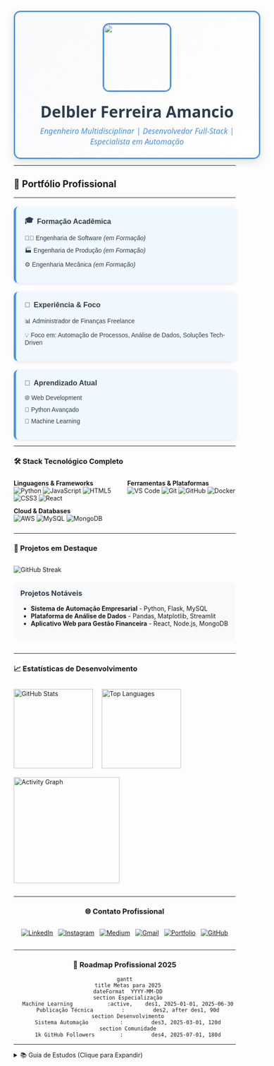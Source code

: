 <div align="center" style="font-family: 'Segoe UI', Tahoma, Geneva, Verdana, sans-serif;">
  <div style="
    border: 3px solid #4A90E2;
    border-radius: 15px;
    padding: 25px;
    display: inline-block;
    background: linear-gradient(135deg, #f8f9fa 0%, #ffffff 100%);
    box-shadow: 0 6px 20px rgba(0,0,0,0.12);
    max-width: 600px;
    width: 100%;
  ">
    <img 
      src="https://i.postimg.cc/LXRTBZXB/8G-Rede.png" 
      width="150" 
      height="150" 
      style="
        border-radius: 15px;
        border: 3px solid #4A90E2;
        display: block;
        margin: 0 auto 20px;
        box-shadow: 0 4px 8px rgba,0,0,0,0.1);
      " 
    />
    <h1 style="margin: 0 0 8px 0; color: #2c3e50; font-size: 2.2rem;">Delbler Ferreira Amancio</h1>
    <p style="margin: 0; color: #4A90E2; font-size: 1.1rem; font-weight: 500;">
      <em>Engenheiro Multidisciplinar | Desenvolvedor Full-Stack | Especialista em Automação</em>
    </p>
  </div>
  </div>

<hr>

<h2 style="text-align: left;">🚀 Portfólio Profissional</h2>
<hr>

<div style="display: flex; flex-wrap: wrap; gap: 20px; margin-top: 20px; font-family: Arial, sans-serif; color: #2c3e50; justify-content: flex-start;">

  <div style="flex: 1; min-width: 280px; background: #f0f8ff; padding: 20px; border-radius: 10px; border-left: 5px solid #4A90E2; box-shadow: 0 2px 8px rgba(0,0,0,0.1); text-align: left;">
    <h3 style="margin-top: 0; display: flex; align-items: center; gap: 8px; justify-content: flex-start;">
      <span>🎓</span> Formação Acadêmica
    </h3>
    <ul style="list-style: none; padding-left: 0;">
      <li style="margin-bottom: 10px; text-align: left;">👨‍💻 Engenharia de Software <em>(em Formação)</em></li>
      <li style="margin-bottom: 10px; text-align: left;">🏭 Engenharia de Produção <em>(em Formação)</em></li>
      <li style="text-align: left;">⚙️ Engenharia Mecânica <em>(em Formação)</em></li>
    </ul>
  </div>

  <div style="flex: 1; min-width: 280px; background: #f0f8ff; padding: 20px; border-radius: 10px; border-left: 5px solid #4A90E2; box-shadow: 0 2px 8px rgba(0,0,0,0.1); text-align: left;">
    <h3 style="margin-top: 0; display: flex; align-items: center; gap: 8px; justify-content: flex-start;">
      <span>💼</span> Experiência & Foco
    </h3>
    <ul style="list-style: none; padding-left: 0;">
      <li style="margin-bottom: 10px; text-align: left;">📊 Administrador de Finanças Freelance</li>
      <li style="text-align: left;">💡 Foco em: Automação de Processos, Análise de Dados, Soluções Tech-Driven</li>
    </ul>
  </div>

  <div style="flex: 1; min-width: 280px; background: #f0f8ff; padding: 20px; border-radius: 10px; border-left: 5px solid #4A90E2; box-shadow: 0 2px 8px rgba(0,0,0,0.1); text-align: left;">
    <h3 style="margin-top: 0; display: flex; align-items: center; gap: 8px; justify-content: flex-start;">
      <span>🌱</span> Aprendizado Atual
    </h3>
    <ul style="list-style: none; padding-left: 0;">
      <li style="margin-bottom: 10px; text-align: left;">🌐 Web Development</li>
      <li style="margin-bottom: 10px; text-align: left;">🐍 Python Avançado</li>
      <li style="text-align: left;">🤖 Machine Learning</li>
    </ul>
  </div>

</div>

<hr>

<h3 style="text-align: left;">🛠️ Stack Tecnológico Completo</h3>

<div style="display: grid; grid-template-columns: repeat(auto-fit, minmax(200px, 1fr)); gap: 12px; margin: 25px 0; text-align: left;">

  <div>
    <strong>Linguagens & Frameworks</strong><br>
    <img src="https://img.shields.io/badge/Python-3776AB?style=for-the-badge&logo=python&logoColor=white" alt="Python">
    <img src="https://img.shields.io/badge/JavaScript-F7DF1E?style=for-the-badge&logo=javascript&logoColor=black" alt="JavaScript">
    <img src="https://img.shields.io/badge/HTML5-E34F26?style=for-the-badge&logo=html5&logoColor=white" alt="HTML5">
    <img src="https://img.shields.io/badge/CSS3-1572B6?style=for-the-badge&logo=css3&logoColor=white" alt="CSS3">
    <img src="https://img.shields.io/badge/React-61DAFB?style=for-the-badge&logo=react&logoColor=black" alt="React">
  </div>

  <div>
    <strong>Ferramentas & Plataformas</strong><br>
    <img src="https://img.shields.io/badge/VS_Code-007ACC?style=for-the-badge&logo=visual-studio-code&logoColor=white" alt="VS Code">
    <img src="https://img.shields.io/badge/Git-F05032?style=for-the-badge&logo=git&logoColor=white" alt="Git">
    <img src="https://img.shields.io/badge/GitHub-181717?style=for-the-badge&logo=github&logoColor=white" alt="GitHub">
    <img src="https://img.shields.io/badge/Docker-2496ED?style=for-the-badge&logo=docker&logoColor=white" alt="Docker">
  </div>

  <div>
    <strong>Cloud & Databases</strong><br>
    <img src="https://img.shields.io/badge/AWS-232F3E?style=for-the-badge&logo=amazon-aws&logoColor=white" alt="AWS">
    <img src="https://img.shields.io/badge/MySQL-4479A1?style=for-the-badge&logo=mysql&logoColor=white" alt="MySQL">
    <img src="https://img.shields.io/badge/MongoDB-47A248?style=for-the-badge&logo=mongodb&logoColor=white" alt="MongoDB">
  </div>

</div>

<hr>

<h3 style="text-align: left;">📌 Projetos em Destaque</h3>

<div style="display: flex; flex-wrap: wrap; gap: 20px; justify-content: flex-start; margin: 30px 0; text-align: left;">

  <div>
    <img src="https://streak-stats.demolab.com?user=delblerferreira&theme=blueberry&hide_border=true&locale=pt_BR" alt="GitHub Streak">
  </div>

  <div style="background: #f8f9fa; padding: 15px; border-radius: 10px; width: 100%; text-align: left;">
    <h3 style="margin-top: 0; color: #2c3e50;">Projetos Notáveis</h3>
    <ul>
      <li><strong>Sistema de Automação Empresarial</strong> - Python, Flask, MySQL</li>
      <li><strong>Plataforma de Análise de Dados</strong> - Pandas, Matplotlib, Streamlit</li>
      <li><strong>Aplicativo Web para Gestão Financeira</strong> - React, Node.js, MongoDB</li>
    </ul>
  </div>

</div>

<hr>

<h3 style="text-align: left;">📈 Estatísticas de Desenvolvimento</h3>

<div style="display: flex; flex-wrap: wrap; justify-content: flex-start; gap: 20px; margin: 30px 0; text-align: left;">

  <img height="180em" src="https://github-readme-stats.vercel.app/api?username=delblerferreira&show_icons=true&theme=radical&include_all_commits=true&count_private=true&hide_border=true" alt="GitHub Stats">

  <img height="180em" src="https://github-readme-stats.vercel.app/api/top-langs/?username=delblerferreira&layout=compact&langs_count=8&theme=radical&hide_border=true" alt="Top Languages">

  <img src="https://github-readme-activity-graph.vercel.app/graph?username=delblerferreira&theme=react&hide_border=true&area=true" height="240em" alt="Activity Graph">

</div>

<hr>

<div align="center">
  <h3>🌐 Contato Profissional</h3>
  <div style="display: flex; flex-wrap: wrap; justify-content: center; gap: 12px; margin: 30px 0;">
    <a href="https://www.linkedin.com/in/delbler-ferreira-consultor"><img src="https://img.shields.io/badge/LinkedIn-0077B5?style=for-the-badge&logo=linkedin&logoColor=white" alt="LinkedIn"></a>
    <a href="https://www.instagram.com/delbler_ferreira"><img src="https://img.shields.io/badge/Instagram-E4405F?style=for-the-badge&logo=instagram&logoColor=white" alt="Instagram"></a>
    <a href="https://medium.com/@delblerferreira9"><img src="https://img.shields.io/badge/Medium-000000?style=for-the-badge&logo=medium&logoColor=white" alt="Medium"></a>
    <a href="mailto:delblerferreira9@gmail.com"><img src="https://img.shields.io/badge/Gmail-D14836?style=for-the-badge&logo=gmail&logoColor=white" alt="Gmail"></a>
    <a href="https://beacons.ai/delblerferreira"><img src="https://img.shields.io/badge/Portfólio-6A52FF?style=for-the-badge&logo=beacons&logoColor=white" alt="Portfolio"></a>
    <a href="https://github.com/delblerferreira"><img src="https://img.shields.io/badge/GitHub-181717?style=for-the-badge&logo=github&logoColor=white" alt="GitHub"></a>
  </div>
</div>

<hr>

<div align="center">
  <h3>🎯 Roadmap Profissional 2025</h3>
  <pre><code class="language-mermaid">gantt
  title Metas para 2025
  dateFormat  YYYY-MM-DD
  section Especialização
  Machine Learning           :active,    des1, 2025-01-01, 2025-06-30
  Publicação Técnica         :         des2, after des1, 90d
  section Desenvolvimento
  Sistema Automação          :         des3, 2025-03-01, 120d
  section Comunidade
  1k GitHub Followers        :         des4, 2025-07-01, 180d</code></pre>
</div>

<hr>

<details>
  <summary>📚 Guia de Estudos (Clique para Expandir)</summary>
  <div align="center">
    <table>
      <thead>
        <tr>
          <th style="background-color:#4A90E2; color:white; padding:8px; border:1px solid #4A90E2;">Assunto</th>
          <th style="background-color:#4A90E2; color:white; padding:8px; border:1px solid #4A90E2;">Tempo (h)</th>
          <th style="background-color:#4A90E2; color:white; padding:8px; border:1px solid #4A90E2;">Período</th>
          <th style="background-color:#4A90E2; color:white; padding:8px; border:1px solid #4A90E2;">Status</th>
        </tr>
      </thead>
      <tbody>
        <tr>
          <td style="border:1px solid #4A90E2; padding:8px;">Leitura Técnica</td>
          <td style="border:1px solid #4A90E2; padding:8px;">1h</td>
          <td style="border:1px solid #4A90E2; padding:8px;">02/2025 a 05/2025</td>
          <td style="border:1px solid #4A90E2; padding:8px; background-color:#5bc0de; color:white;">Concluido</td>
        </tr>
        <tr>
          <td style="border:1px solid #4A90E2; padding:8px;">Prática de Codificação</td>
          <td style="border:1px solid #4A90E2; padding:8px;">2h</td>
          <td style="border:1px solid #4A90E2; padding:8px;">02/2025 a 12/2025</td>
          <td style="border:1px solid #4A90E2; padding:8px; background-color:#5bc0de; color:white;">Em Andamento</td>
        </tr>
        <tr>
          <td style="border:1px solid #4A90E2; padding:8px;">Revisão de Algoritmos</td>
          <td style="border:1px solid #4A90E2; padding:8px;">30min</td>
          <td style="border:1px solid #4A90E2; padding:8px;">02/2025 a 10/2025</td>
          <td style="border:1px solid #4A90E2; padding:8px; background-color:#5bc0de; color:white;">Em Andamento</td>
        </tr>
      </tbody>
    </table>
  </div>

  <hr>

  <div align="center">
    <h3>📊 Andamento do Estudo (Gráfico Customizado)</h3>
    <pre><code class="language-mermaid">gantt
  title Progresso dos Estudos
  dateFormat  YYYY-MM-DD
  axisFormat  %m/%Y
  section Leitura Técnica
  Concluido           :active,    lt, 2025-02-01, 2025-05-31
  section Prática de Codificação
  Em Andamento           :active,    pc, 2025-02-01, 2025-12-31
  section Revisão de Algoritmos
  Em Andamento           :active,    ra, 2025-02-01, 2025-10-31</code></pre>
  </div>
</details>

</div>
